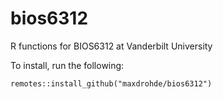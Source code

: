 # bios6312
R functions for BIOS6312 at Vanderbilt University

To install, run the following:

```
remotes::install_github("maxdrohde/bios6312")
```

